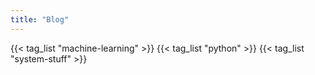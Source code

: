 ```yaml
---
title: "Blog"
---
```


{{< tag_list "machine-learning" >}}
{{< tag_list "python" >}}
{{< tag_list "system-stuff" >}}
